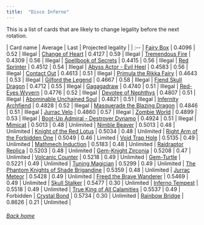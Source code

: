 ```yaml
---
title:  "Disco Inferno"
---
```


This is a list of cards that are likely to change legality before the next rotation.

| Card name | Average | Last | Projected legality |
| :-- |
[Fairy Box](https://db.ygoprodeck.com/card/?search=Fairy%20Box) | 0.4096 | 0.52 | Illegal |
[Change of Heart](https://db.ygoprodeck.com/card/?search=Change%20of%20Heart) | 0.4127 | 0.59 | Illegal |
[Tremendous Fire](https://db.ygoprodeck.com/card/?search=Tremendous%20Fire) | 0.4309 | 0.56 | Illegal |
[Spellbook of Secrets](https://db.ygoprodeck.com/card/?search=Spellbook%20of%20Secrets) | 0.4415 | 0.56 | Illegal |
[Red Sprinter](https://db.ygoprodeck.com/card/?search=Red%20Sprinter) | 0.4512 | 0.54 | Illegal |
[Abyss Actor - Evil Heel](https://db.ygoprodeck.com/card/?search=Abyss%20Actor%20-%20Evil%20Heel) | 0.4583 | 0.56 | Illegal |
[Contact Out](https://db.ygoprodeck.com/card/?search=Contact%20Out) | 0.4613 | 0.51 | Illegal |
[Primula the Rikka Fairy](https://db.ygoprodeck.com/card/?search=Primula%20the%20Rikka%20Fairy) | 0.4643 | 0.53 | Illegal |
[Gilford the Legend](https://db.ygoprodeck.com/card/?search=Gilford%20the%20Legend) | 0.4667 | 0.58 | Illegal |
[Fiend Skull Dragon](https://db.ygoprodeck.com/card/?search=Fiend%20Skull%20Dragon) | 0.4712 | 0.55 | Illegal |
[Gagagadraw](https://db.ygoprodeck.com/card/?search=Gagagadraw) | 0.4740 | 0.51 | Illegal |
[Red-Eyes Wyvern](https://db.ygoprodeck.com/card/?search=Red-Eyes%20Wyvern) | 0.4776 | 0.52 | Illegal |
[Devotee of Nephthys](https://db.ygoprodeck.com/card/?search=Devotee%20of%20Nephthys) | 0.4807 | 0.51 | Illegal |
[Abominable Unchained Soul](https://db.ygoprodeck.com/card/?search=Abominable%20Unchained%20Soul) | 0.4821 | 0.51 | Illegal |
[Infernity Archfiend](https://db.ygoprodeck.com/card/?search=Infernity%20Archfiend) | 0.4828 | 0.52 | Illegal |
[Masquerade the Blazing Dragon](https://db.ygoprodeck.com/card/?search=Masquerade%20the%20Blazing%20Dragon) | 0.4846 | 0.51 | Illegal |
[Jurrac Velo](https://db.ygoprodeck.com/card/?search=Jurrac%20Velo) | 0.4860 | 0.57 | Illegal |
[Zombie World](https://db.ygoprodeck.com/card/?search=Zombie%20World) | 0.4899 | 0.53 | Illegal |
[Boot-Up Admiral - Destroyer Dynamo](https://db.ygoprodeck.com/card/?search=Boot-Up%20Admiral%20-%20Destroyer%20Dynamo) | 0.4924 | 0.51 | Illegal |
[Mimicat](https://db.ygoprodeck.com/card/?search=Mimicat) | 0.5013 | 0.48 | Unlimited |
[Nimble Beaver](https://db.ygoprodeck.com/card/?search=Nimble%20Beaver) | 0.5013 | 0.48 | Unlimited |
[Knight of the Red Lotus](https://db.ygoprodeck.com/card/?search=Knight%20of%20the%20Red%20Lotus) | 0.5034 | 0.48 | Unlimited |
[Right Arm of the Forbidden One](https://db.ygoprodeck.com/card/?search=Right%20Arm%20of%20the%20Forbidden%20One) | 0.5049 | 0.46 | Limited |
[Void Trap Hole](https://db.ygoprodeck.com/card/?search=Void%20Trap%20Hole) | 0.5135 | 0.49 | Unlimited |
[Mathmech Induction](https://db.ygoprodeck.com/card/?search=Mathmech%20Induction) | 0.5183 | 0.48 | Unlimited |
[Raidraptor Replica](https://db.ygoprodeck.com/card/?search=Raidraptor%20Replica) | 0.5203 | 0.48 | Unlimited |
[Gem-Knight Zirconia](https://db.ygoprodeck.com/card/?search=Gem-Knight%20Zirconia) | 0.5208 | 0.47 | Unlimited |
[Volcanic Counter](https://db.ygoprodeck.com/card/?search=Volcanic%20Counter) | 0.5218 | 0.49 | Unlimited |
[Gem-Turtle](https://db.ygoprodeck.com/card/?search=Gem-Turtle) | 0.5221 | 0.49 | Unlimited |
[Tuning Magician](https://db.ygoprodeck.com/card/?search=Tuning%20Magician) | 0.5299 | 0.49 | Unlimited |
[The Phantom Knights of Shade Brigandine](https://db.ygoprodeck.com/card/?search=The%20Phantom%20Knights%20of%20Shade%20Brigandine) | 0.5359 | 0.48 | Unlimited |
[Jurrac Meteor](https://db.ygoprodeck.com/card/?search=Jurrac%20Meteor) | 0.5428 | 0.49 | Unlimited |
[Freed the Brave Wanderer](https://db.ygoprodeck.com/card/?search=Freed%20the%20Brave%20Wanderer) | 0.5469 | 0.49 | Unlimited |
[Skull Stalker](https://db.ygoprodeck.com/card/?search=Skull%20Stalker) | 0.5477 | 0.30 | Unlimited |
[Inferno Tempest](https://db.ygoprodeck.com/card/?search=Inferno%20Tempest) | 0.5518 | 0.49 | Unlimited |
[True King of All Calamities](https://db.ygoprodeck.com/card/?search=True%20King%20of%20All%20Calamities) | 0.5537 | 0.49 | Forbidden |
[Crystal Bond](https://db.ygoprodeck.com/card/?search=Crystal%20Bond) | 0.5734 | 0.30 | Unlimited |
[Rainbow Bridge](https://db.ygoprodeck.com/card/?search=Rainbow%20Bridge) | 0.8626 | 0.21 | Unlimited |

###### [Back home](index)
